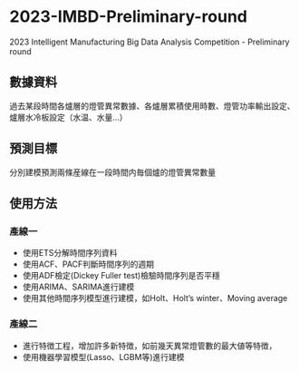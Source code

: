 # 2023-IMBD-Preliminary-round
2023 Intelligent Manufacturing Big Data Analysis Competition - Preliminary round

## 數據資料
過去某段時間各爐層的燈管異常數據、各爐層累積使用時數、燈管功率輸出設定、爐層水冷板設定（水温、水量…）
## 預測目標
分別建模預測兩條産線在一段時間内毎個爐的燈管異常數量
## 使用方法
### 產線一
* 使用ETS分解時間序列資料
* 使用ACF、PACF判斷時間序列的週期
* 使用ADF檢定(Dickey Fuller test)檢驗時間序列是否平穩
* 使用ARIMA、SARIMA進行建模
* 使用其他時間序列模型進行建模，如Holt、Holt’s winter、Moving average

### 產線二
* 進行特徴工程，增加許多新特徴，如前幾天異常燈管數的最大値等特徴，
* 使用機器學習模型(Lasso、LGBM等)進行建模
